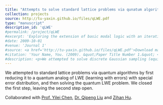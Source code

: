 ```yaml
---
title: "Attempts to solve standard lattice problems via qunatum algorithms"
collection: projects
source: http://tu-yaxin.github.io/files/qLWE.pdf
type: "manuscript"
description_id: 'qLWE'
#permalink: /project/qLWE
#excerpt: 'Exploring the extension of basic modal logic with an iterative substitution operator. '
#date: 2009-10-01
#venue: 'Journal 1'
#source: <a href='http://tu-yaxin.github.io/files/qLWE.pdf'>Download manuscript here</a>
#citation: 'Your Name, You. (2009). &quot;Paper Title Number 1.&quot; <i>Journal 1</i>. 1(1).'
#description: <p>We attempted to solve discrete Gaussian sampling (equivalent to standard lattice problems) by first reducing it to a quantum analog of LWE (learning with errors) with special error distribution, and then solving the quantum LWE problem. We closed the first step, leaving the second step open. </p>
---
```

<p>We attempted to standard lattice problems via quantum algorithms by first reducing it to a quantum analog of LWE (learning with errors) with special error distribution, and then solving the quantum LWE problem. We closed the first step, leaving the second step open. </p><p>Collaborated with <a href='http://www.chenyilei.net/'>Prof. Yilei Chen</a>, <a href='https://sites.google.com/view/qipengliu'>Dr. Qipeng Liu</a> and <a href='https://zihanhu.cn/'>Zihan Hu</a>. </p>

